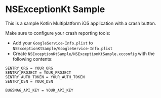 # NSExceptionKt Sample

This is a sample Kotlin Multiplatform iOS application with a crash button.

Make sure to configure your crash reporting tools:

* Add your `GoogleService-Info.plist` to `NSExceptionKtSample/GoogleService-Info.plist`
* Create `NSExceptionKtSample/NSExceptionKtSample.xcconfig` with the following contents:
```
SENTRY_ORG = YOUR_ORG
SENTRY_PROJECT = YOUR_PROJECT
SENTRY_AUTH_TOKEN = YOUR_AUTH_TOKEN
SENTRY_DSN = YOUR_DSN

BUGSNAG_API_KEY = YOUR_API_KEY
```
